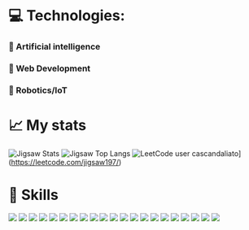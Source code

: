 # :computer: Technologies: #

### 📌 Artificial intelligence
### 📌 Web Development
### 📌 Robotics/IoT

# :chart_with_upwards_trend: My stats #

![Jigsaw Stats](https://github-readme-stats.vercel.app/api?username=1JigSaW&count_private=true&hide_border=true&show_icons=true&hide_title=true&theme=dark)
![Jigsaw Top Langs](https://github-readme-stats.vercel.app/api/top-langs/?username=1JigSaW&layout=compact&hide=php&hide_border=true&theme=dark)
![LeetCode user cascandaliato](https://img.shields.io/badge/dynamic/json?style=for-the-badge&labelColor=black&color=%23ffa116&label=Solved&query=solvedOverTotal&url=https%3A%2F%2Fleetcode-badge.vercel.app%2Fapi%2Fusers%2Fcascandaliato&logo=leetcode&logoColor=yellow)](https://leetcode.com/jigsaw197/)

# :muscle: Skills #

![](https://img.shields.io/badge/Python-FFD43B?style=for-the-badge&logo=python&logoColor=darkgreen) ![](https://img.shields.io/badge/HTML5-E34F26?style=for-the-badge&logo=html5&logoColor=white) ![](https://img.shields.io/badge/CSS3-1572B6?style=for-the-badge&logo=css3&logoColor=white) ![](https://img.shields.io/badge/scikit_learn-F7931E?style=for-the-badge&logo=scikit-learn&logoColor=white) ![](https://img.shields.io/badge/Numpy-777BB4?style=for-the-badge&logo=numpy&logoColor=white) ![](https://img.shields.io/badge/Pandas-2C2D72?style=for-the-badge&logo=pandas&logoColor=white) ![](https://img.shields.io/badge/MySQL-00000F?style=for-the-badge&logo=mysql&logoColor=white) ![](https://img.shields.io/badge/Jupyter-F37626.svg?&style=for-the-badge&logo=Jupyter&logoColor=white) ![](https://img.shields.io/badge/Django-092E20?style=for-the-badge&logo=django&logoColor=white) ![](https://img.shields.io/badge/Flask-000000?style=for-the-badge&logo=flask&logoColor=white) ![](https://img.shields.io/badge/Git-F05032?style=for-the-badge&logo=git&logoColor=white) ![](https://img.shields.io/badge/Ubuntu-E95420?style=for-the-badge&logo=ubuntu&logoColor=white) ![](https://img.shields.io/badge/Lua-2C2D72?style=for-the-badge&logo=lua&logoColor=white) ![](https://img.shields.io/badge/Bootstrap-563D7C?style=for-the-badge&logo=bootstrap&logoColor=white) ![](https://img.shields.io/badge/postgres-%23316192.svg?style=for-the-badge&logo=postgresql&logoColor=white) ![](https://img.shields.io/badge/-selenium-%43B02A?style=for-the-badge&logo=selenium&logoColor=white) ![](https://img.shields.io/badge/javascript-%23323330.svg?style=for-the-badge&logo=javascript&logoColor=%23F7DF1E) ![](https://img.shields.io/badge/PLSQL-F80000?style=for-the-badge&logo=oracle&logoColor=black) ![](https://img.shields.io/badge/SQLite-07405E?style=for-the-badge&logo=sqlite&logoColor=white) ![](https://img.shields.io/badge/Figma-F24E1E?style=for-the-badge&logo=figma&logoColor=white) ![](https://img.shields.io/badge/Canva-%2300C4CC.svg?&style=for-the-badge&logo=Canva&logoColor=white)



